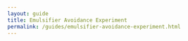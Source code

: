 ```yaml
---
layout: guide
title: Emulsifier Avoidance Experiment
permalink: /guides/emulsifier-avoidance-experiment.html
---
```


